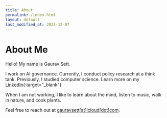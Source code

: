```yaml
---
title: About
permalink: /index.html
layout: default
last_modified_at: 2023-12-07
---
```


# About Me

Hello! My name is Gaurav Sett. 

I work on AI governance.
Currently, I conduct policy research at a think tank.
Previously, I studied computer science.
Learn more on my [LinkedIn](https://www.linkedin.com/in/gauravsett/){:target="_blank"}.

When I am not working,
I like to learn about the mind, listen to music, walk in nature, and cook plants. 

Feel free to reach out at <u>gauravsett[at]icloud[dot]com</u>.
